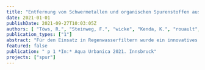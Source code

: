 ```yaml
---
title: "Entfernung von Schwermetallen und organischen Spurenstoffen aus Regenwasserabfluss mit einem innovativen Substrat"
date: 2021-01-01
publishDate: 2021-09-27T10:03:05Z
authors: [ "Töws, R.", "Steinweg, F.", "wicke", "Kenda, K.", "rouault", "Burkhardt, M." ]
publication_types: ["1"]
abstract: "Für den Einsatz in Regenwasserfiltern wurde ein innovatives Substrat entwickelt, das neben Schwermetallen wie Zink und Kupfer (auch in gelöster Form) eine Reihe im Regenwasserabfluss relevanter organischer Spurenstoffe zurückhalten kann. Das Substrat wurde in einem Pilotfilter über ein Jahr unter Realbedingungen getestet. Zu den untersuchten Spurenstoffen gehörten Diuron und Terbutryn als Wirkstoffe von Fassadenbeschichtungen (einschließlich dreier Transformationsprodukte) sowie Mecoprop aus einer wurzelfesten Bitumenbahn und Benzothiazol aus Dachdichtungsbahnen auf EPDM-Basis. Insgesamt wurden während 13 Monaten 17 Einzelereignisse und 2 Sammelproben genommen, die zusammen Regenereignisse mit einer Gesamthöhe von 410 mm repräsentieren. Das Spektrum der mittleren Zulaufkonzentrationen reichte von etwa 2000 µg/L und 200 µg/L für Zink bzw. Kupfer über 70 µg/L für Mecoprop und Diuron bis zu einstelligen Werten für Terbutryn und Benzothiazol. Für die Spurenstoffe zeigte sich zudem ein abnehmender Konzentrationstrend durch Auswascheffekte der untersuchten Flächen. Der Frachtrückhalt war für alle Substanzen hoch und reichte von 85 % Gesamtfrachtrückhalt für Mecoprop und gelöstes Kupfer bis zu 97 % für Diuron, Desmethyl-Diuron und Benzothiazol. Die weitestgehend unspezifische Stoffelimination lässt eine breite Anwendung des Substrats zu."
featured: false
publication: " p 1 *In:* Aqua Urbanica 2021. Innsbruck"
projects: ["spur"]
---
```


